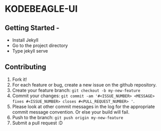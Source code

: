# KODEBEAGLE-UI
## Getting Started - 
* Install Jekyll
* Go to the project directory
* Type jekyll serve
## Contributing
1. Fork it!
2. For each feature or bug, create a new issue on the github repository.
3. Create your feature branch: `git checkout -b my-new-feature`
4. Commit your changes: `git commit -am '#<ISSUE_NUMBER> <MESSAGE> fixes #<ISSUE_NUMBER> closes #<PULL_REQUEST_NUMBER> '`.
5. Please look at other commit messages in the log for the appropriate commit message convention. Or else your build will fail.
6. Push to the branch: `git push origin my-new-feature`
7. Submit a pull request :D
